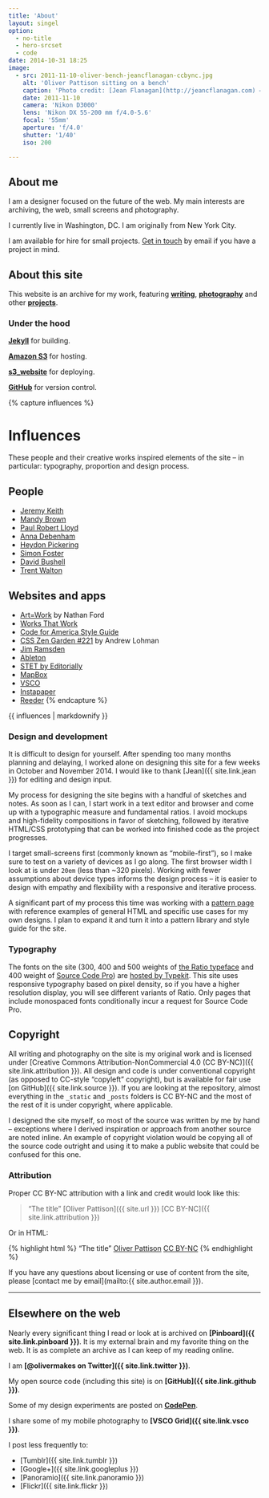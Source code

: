 ```yaml
---
title: 'About'
layout: singel
option:
  - no-title
  - hero-srcset
  - code
date: 2014-10-31 18:25
image:
  - src: 2011-11-10-oliver-bench-jeancflanagan-ccbync.jpg
    alt: 'Oliver Pattison sitting on a bench'
    caption: 'Photo credit: [Jean Flanagan](http://jeancflanagan.com) – CC BY-NC'
    date: 2011-11-10
    camera: 'Nikon D3000'
    lens: 'Nikon DX 55-200 mm f/4.0-5.6'
    focal: '55mm'
    aperture: 'f/4.0'
    shutter: '1/40'
    iso: 200

---
```


## About me

I am a designer focused on the future of the web. My main interests are archiving, the web, small screens and photography.

I currently live in Washington, DC. I am originally from New York City.

<div class="feature">I am available for hire for small projects. <a href="mailto:{{ site.author.email }}">Get in touch</a> by email if you have a project in mind.</div>

## About this site

This website is an archive for my work, featuring **[writing](/writing)**, **[photography](/photos)** and other **[projects](/projects)**.

### Under the hood

**[Jekyll](http://jekyllrb.com)** for building.

**[Amazon S3](http://aws.amazon.com/s3)** for hosting.

**[s3_website](https://github.com/laurilehmijoki/s3_website)** for deploying.

**[GitHub](https://github.com/opattison/olivermakes)** for version control.

{% capture influences %}
# Influences

These people and their creative works inspired elements of the site – in particular: typography, proportion and design process.

## People

- [Jeremy Keith](https://adactio.com)
- [Mandy Brown](http://aworkinglibrary.com)
- [Paul Robert Lloyd](http://paulrobertlloyd.com)
- [Anna Debenham](http://maban.co.uk)
- [Heydon Pickering](http://www.heydonworks.com)
- [Simon Foster](http://simonfosterdesign.com)
- [David Bushell](http://dbushell.com)
- [Trent Walton](http://trentwalton.com)

## Websites and apps

- [Art=Work](http://artequalswork.com) by Nathan Ford
- [Works That Work](https://worksthatwork.com)
- [Code for America Style Guide](http://style.codeforamerica.org)
- [CSS Zen Garden #221](http://www.csszengarden.com/221/) by Andrew Lohman
- [Jim Ramsden](http://jimramsden.com)
- [Ableton](https://www.ableton.com/en)
- [STET by Editorially](http://stet.editorially.com)
- [MapBox](https://www.mapbox.com)
- [VSCO](http://vsco.co)
- [Instapaper](https://www.instapaper.com)
- [Reeder](http://reederapp.com)
{% endcapture %}

<aside class="ancillary">
{{ influences | markdownify }}
</aside>

### Design and development

It is difficult to design for yourself. After spending too many months planning and delaying, I worked alone on designing this site for a few weeks in October and November 2014. I would like to thank [Jean]({{ site.link.jean }}) for editing and design input.

My process for designing the site begins with a handful of sketches and notes. As soon as I can, I start work in a text editor and browser and come up with a typographic measure and fundamental ratios. I avoid mockups and high-fidelity compositions in favor of sketching, followed by iterative HTML/CSS prototyping that can be worked into finished code as the project progresses.

I target small-screens first (commonly known as “mobile-first”), so I make sure to test on a variety of devices as I go along. The first browser width I look at is under `20em` (less than ~320 pixels). Working with fewer assumptions about device types informs the design process – it is easier to design with empathy and flexibility with a responsive and iterative process.

A significant part of my process this time was working with a [pattern page](/patterns) with reference examples of general HTML and specific use cases for my own designs. I plan to expand it and turn it into a pattern library and style guide for the site.

### Typography

The fonts on the site (300, 400 and 500 weights of [the Ratio typeface](http://cargocollective.com/pstype/Ratio) and 400 weight of [Source Code Pro](http://adobe-fonts.github.io/source-code-pro/)) are [hosted by Typekit](https://typekit.com/colophons/ojm0eig). This site uses responsive typography based on pixel density, so if you have a higher resolution display, you will see different variants of Ratio. Only pages that include monospaced fonts conditionally incur a request for Source Code Pro.

## Copyright

All writing and photography on the site is my original work and is licensed under [Creative Commons Attribution-NonCommercial 4.0 (CC BY-NC)]({{ site.link.attribution }}). All design and code is under conventional copyright (as opposed to CC-style “copyleft” copyright), but is available for fair use [on GitHub]({{ site.link.source }}). If you are looking at the repository, almost everything in the `_static` and `_posts` folders is CC BY-NC and the most of the rest of it is under copyright, where applicable.

I designed the site myself, so most of the source was written by me by hand – exceptions where I derived inspiration or approach from another source are noted inline. An example of copyright violation would be copying all of the source code outright and using it to make a public website that could be confused for this one.

### Attribution

Proper CC BY-NC attribution with a link and credit would look like this:

> “The title” [Oliver Pattison]({{ site.url }}) [CC BY-NC]({{ site.link.attribution }})

Or in HTML:

{% highlight html %}
“The title” <a href="{{ site.url }}">Oliver Pattison</a> <a href="{{ site.link.attribution }}">CC BY-NC</a>
{% endhighlight %}

If you have any questions about licensing or use of content from the site, please [contact me by email](mailto:{{ site.author.email }}).

- - -

## Elsewhere on the web

Nearly every significant thing I read or look at is archived on **[Pinboard]({{ site.link.pinboard }})**. It is my external brain and my favorite thing on the web. It is as complete an archive as I can keep of my reading online.

I am **[@olivermakes on Twitter]({{ site.link.twitter }})**.

My open source code (including this site) is on **[GitHub]({{ site.link.github }})**.

Some of my design experiments are posted on **[CodePen](http://codepen.io/opattison/)**.

I share some of my mobile photography to **[VSCO Grid]({{ site.link.vsco }})**.

I post less frequently to:

- [Tumblr]({{ site.link.tumblr }})
- [Google+]({{ site.link.googleplus }})
- [Panoramio]({{ site.link.panoramio }})
- [Flickr]({{ site.link.flickr }})
